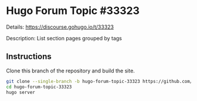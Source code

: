 # Hugo Forum Topic #33323

Details: <https://discourse.gohugo.io/t/33323>

Description: List section pages grouped by tags

## Instructions

Clone this branch of the repository and build the site.

```bash
git clone --single-branch -b hugo-forum-topic-33323 https://github.com/jmooring/hugo-testing hugo-forum-topic-33323
cd hugo-forum-topic-33323
hugo server
```
